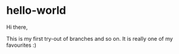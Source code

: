 # hello-world

Hi there,

This is my first try-out of branches and so on. It is really one of my favourites :)

